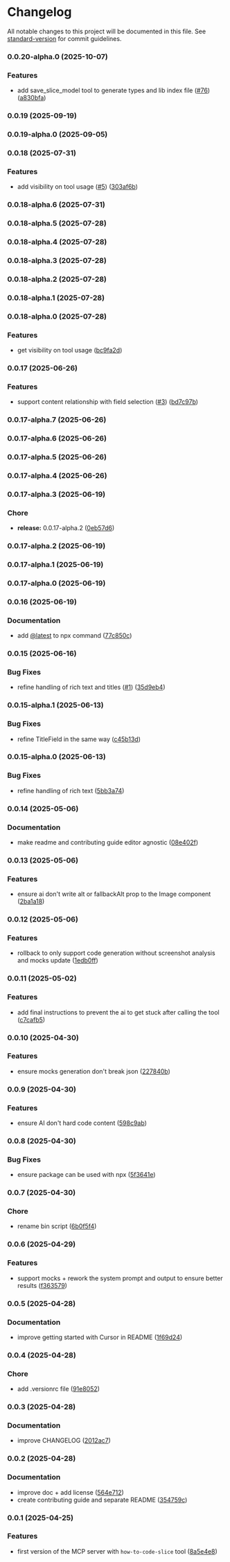 # Changelog

All notable changes to this project will be documented in this file. See [standard-version](https://github.com/conventional-changelog/standard-version) for commit guidelines.

### 0.0.20-alpha.0 (2025-10-07)


### Features

* add save_slice_model tool to generate types and lib index file ([#76](https://github.com/prismicio/prismic-mcp-server/issues/76)) ([a830bfa](https://github.com/prismicio/prismic-mcp-server/commit/a830bfa4dea0c250d7b91419395c336bf4612091))

### 0.0.19 (2025-09-19)

### 0.0.19-alpha.0 (2025-09-05)

### 0.0.18 (2025-07-31)


### Features

* add visibility on tool usage ([#5](https://github.com/prismicio/prismic-mcp-server/issues/5)) ([303af6b](https://github.com/prismicio/prismic-mcp-server/commit/303af6bcf15da3a232f8d5dd4ad1f62cc8ac68e5))

### 0.0.18-alpha.6 (2025-07-31)

### 0.0.18-alpha.5 (2025-07-28)

### 0.0.18-alpha.4 (2025-07-28)

### 0.0.18-alpha.3 (2025-07-28)

### 0.0.18-alpha.2 (2025-07-28)

### 0.0.18-alpha.1 (2025-07-28)

### 0.0.18-alpha.0 (2025-07-28)


### Features

* get visibility on tool usage ([bc9fa2d](https://github.com/prismicio/prismic-mcp-server/commit/bc9fa2d7b21150c656187ae0b032aac14b780c0d))

### 0.0.17 (2025-06-26)


### Features

* support content relationship with field selection ([#3](https://github.com/prismicio/prismic-mcp-server/issues/3)) ([bd7c97b](https://github.com/prismicio/prismic-mcp-server/commit/bd7c97b91b95172fb202424768837935a7e5dd8d))

### 0.0.17-alpha.7 (2025-06-26)

### 0.0.17-alpha.6 (2025-06-26)

### 0.0.17-alpha.5 (2025-06-26)

### 0.0.17-alpha.4 (2025-06-26)

### 0.0.17-alpha.3 (2025-06-19)


### Chore

* **release:** 0.0.17-alpha.2 ([0eb57d6](https://github.com/prismicio/prismic-mcp-server/commit/0eb57d60fa4bb31c5126caae29ba7ee67e7cfc48))

### 0.0.17-alpha.2 (2025-06-19)

### 0.0.17-alpha.1 (2025-06-19)

### 0.0.17-alpha.0 (2025-06-19)

### 0.0.16 (2025-06-19)


### Documentation

* add [@latest](https://github.com/latest) to npx command ([77c850c](https://github.com/prismicio/prismic-mcp-server/commit/77c850c05867c43d52bfe938021da2fb91f891f1))

### 0.0.15 (2025-06-16)


### Bug Fixes

* refine handling of rich text and titles ([#1](https://github.com/prismicio/prismic-mcp-server/issues/1)) ([35d9eb4](https://github.com/prismicio/prismic-mcp-server/commit/35d9eb446136f10aea4d53ca6bb3263c976cc772))

### 0.0.15-alpha.1 (2025-06-13)


### Bug Fixes

* refine TitleField in the same way ([c45b13d](https://github.com/prismicio/prismic-mcp-server/commit/c45b13d2f0d103d921a1436d019d0aaed94451fe))

### 0.0.15-alpha.0 (2025-06-13)


### Bug Fixes

* refine handling of rich text ([5bb3a74](https://github.com/prismicio/prismic-mcp-server/commit/5bb3a740e010c1e0ad142d23a9c9f8a2c0684b9c))

### 0.0.14 (2025-05-06)


### Documentation

* make readme and contributing guide editor agnostic ([08e402f](https://github.com/prismicio/prismic-mcp-server/commit/08e402f8563e487c2307b904626f5623d7f47383))

### 0.0.13 (2025-05-06)


### Features

* ensure ai don't write alt or fallbackAlt prop to the Image component ([2ba1a18](https://github.com/prismicio/prismic-mcp-server/commit/2ba1a181af9aefe332c32c309a67d4a45c272319))

### 0.0.12 (2025-05-06)


### Features

* rollback to only support code generation without screenshot analysis and mocks update ([1edb0ff](https://github.com/prismicio/prismic-mcp-server/commit/1edb0ff30ccd0e3325fe5f5d7db0ca62739d3746))

### 0.0.11 (2025-05-02)


### Features

* add final instructions to prevent the ai to get stuck after calling the tool ([c7cafb5](https://github.com/prismicio/prismic-mcp-server/commit/c7cafb56efb4dcd703dc31dadf7dfbf9a50c0d63))

### 0.0.10 (2025-04-30)


### Features

* ensure mocks generation don't break json ([227840b](https://github.com/prismicio/prismic-mcp-server/commit/227840b891a2c5691a6629728948a25e15b490c8))

### 0.0.9 (2025-04-30)


### Features

* ensure AI don't hard code content ([598c9ab](https://github.com/prismicio/prismic-mcp-server/commit/598c9ab0830c23c9284a65d7802d13322448d922))

### 0.0.8 (2025-04-30)


### Bug Fixes

* ensure package can be used with npx ([5f3641e](https://github.com/prismicio/prismic-mcp-server/commit/5f3641e0ff291ab3c944985ed38d28973ed33dd1))

### 0.0.7 (2025-04-30)


### Chore

* rename bin script ([6b0f5f4](https://github.com/prismicio/prismic-mcp-server/commit/6b0f5f4e1d1905be6babae90b68898ca0c296e32))

### 0.0.6 (2025-04-29)


### Features

* support mocks + rework the system prompt and output to ensure better results ([f363579](https://github.com/prismicio/prismic-mcp-server/commit/f36357906ba5f4c498098d42cadf5011f1be8a3b))

### 0.0.5 (2025-04-28)


### Documentation

- improve getting started with Cursor in README ([1f69d24](https://github.com/prismicio/prismic-mcp-server/commit/1f69d240d525c15bcd29b5b984a65b9f7d4a9113))

### 0.0.4 (2025-04-28)


### Chore

- add .versionrc file ([91e8052](https://github.com/prismicio/prismic-mcp-server/commit/91e80520f5701f34d768d7a30f85f33a5fc4c246))

### 0.0.3 (2025-04-28)


### Documentation

- improve CHANGELOG ([2012ac7](https://github.com/prismicio/prismic-mcp-server/commit/2012ac7d0615682e82611b3a007adc067fc47fa9))

### 0.0.2 (2025-04-28)


### Documentation

- improve doc + add license ([564e712](https://github.com/prismicio/prismic-mcp-server/commit/564e7121adfc78b309244f44f5de135182222823))
- create contributing guide and separate README ([354759c](https://github.com/prismicio/prismic-mcp-server/commit/354759ca39649507f5d500b1f8a88792d60c118a))

### 0.0.1 (2025-04-25)


### Features

- first version of the MCP server with `how-to-code-slice` tool ([8a5e4e8](https://github.com/prismicio/prismic-mcp-server/commit/8a5e4e8d98ddf183c91e9d30e8a2d5332f900528))
